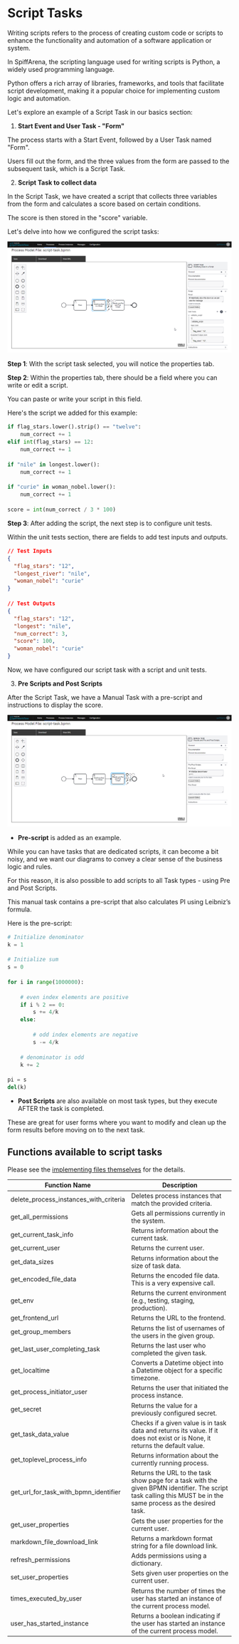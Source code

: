 # Script Tasks
Writing scripts refers to the process of creating custom code or scripts to enhance the functionality and automation of a software application or system.

In SpiffArena, the scripting language used for writing scripts is Python, a widely used programming language.

Python offers a rich array of libraries, frameworks, and tools that facilitate script development, making it a popular choice for implementing custom logic and automation.

Let's explore an example of a Script Task in our basics section:

1. **Start Event and User Task - "Form"**

The process starts with a Start Event, followed by a User Task named "Form".

Users fill out the form, and the three values from the form are passed to the subsequent task, which is a Script Task.

2. **Script Task to collect data**

In the Script Task, we have created a script that collects three variables from the form and calculates a score based on certain conditions.

The score is then stored in the "score" variable.

Let's delve into how we configured the script tasks:

![Script_Task](images/Script_task_example.png)

**Step 1**: With the script task selected, you will notice the properties tab.

**Step 2**: Within the properties tab, there should be a field where you can write or edit a script.

You can paste or write your script in this field.

Here's the script we added for this example:

```python
if flag_stars.lower().strip() == "twelve":
    num_correct += 1
elif int(flag_stars) == 12:
    num_correct += 1

if "nile" in longest.lower():
    num_correct += 1

if "curie" in woman_nobel.lower():
    num_correct += 1

score = int(num_correct / 3 * 100)
```

**Step 3**: After adding the script, the next step is to configure unit tests.

Within the unit tests section, there are fields to add test inputs and outputs.

```json
// Test Inputs
{
  "flag_stars": "12",
  "longest_river": "nile",
  "woman_nobel": "curie"
}

// Test Outputs
{
  "flag_stars": "12",
  "longest": "nile",
  "num_correct": 3,
  "score": 100,
  "woman_nobel": "curie"
}
```

Now, we have configured our script task with a script and unit tests.

3. **Pre Scripts and Post Scripts**

After the Script Task, we have a Manual Task with a pre-script and instructions to display the score.

![Script_Task](images/Pre-post_scripts.png)

- **Pre-script** is added as an example.

While you can have tasks that are dedicated scripts, it can become a bit noisy, and we want our diagrams to convey a clear sense of the business logic and rules.

For this reason, it is also possible to add scripts to all Task types - using Pre and Post Scripts.

This manual task contains a pre-script that also calculates PI using Leibniz’s formula.

Here is the pre-script:

```python
# Initialize denominator
k = 1

# Initialize sum
s = 0

for i in range(1000000):

    # even index elements are positive
    if i % 2 == 0:
        s += 4/k
    else:

        # odd index elements are negative
        s -= 4/k

    # denominator is odd
    k += 2

pi = s
del(k)
```

- **Post Scripts** are also available on most task types, but they execute AFTER the task is completed.

These are great for user forms where you want to modify and clean up the form results before moving on to the next task.

## Functions available to script tasks

Please see the [implementing files themselves](https://github.com/sartography/spiff-arena/tree/main/spiffworkflow-backend/src/spiffworkflow_backend/scripts) for the details.

| Function Name                     | Description                                                                                  |
|----------------------------------|----------------------------------------------------------------------------------------------|
| delete_process_instances_with_criteria | Deletes process instances that match the provided criteria.                                    |
| get_all_permissions              | Gets all permissions currently in the system.                                                 |
| get_current_task_info            | Returns information about the current task.                                                   |
| get_current_user                 | Returns the current user.                                                                    |
| get_data_sizes                   | Returns information about the size of task data.                                              |
| get_encoded_file_data            | Returns the encoded file data. This is a very expensive call.                                 |
| get_env                          | Returns the current environment (e.g., testing, staging, production).                         |
| get_frontend_url                 | Returns the URL to the frontend.                                                             |
| get_group_members                | Returns the list of usernames of the users in the given group.                                |
| get_last_user_completing_task    | Returns the last user who completed the given task.                                           |
| get_localtime                    | Converts a Datetime object into a Datetime object for a specific timezone.                    |
| get_process_initiator_user       | Returns the user that initiated the process instance.                                         |
| get_secret                       | Returns the value for a previously configured secret.                                         |
| get_task_data_value              | Checks if a given value is in task data and returns its value. If it does not exist or is None, it returns the default value.                                 |
| get_toplevel_process_info        | Returns information about the currently running process.                                       |
| get_url_for_task_with_bpmn_identifier | Returns the URL to the task show page for a task with the given BPMN identifier. The script task calling this MUST be in the same process as the desired task.                  |
| get_user_properties              | Gets the user properties for the current user.                                                |
| markdown_file_download_link      | Returns a markdown format string for a file download link.                                     |
| refresh_permissions              | Adds permissions using a dictionary.                                                          |
| set_user_properties              | Sets given user properties on the current user.                                                |
| times_executed_by_user           | Returns the number of times the user has started an instance of the current process model.    |
| user_has_started_instance        | Returns a boolean indicating if the user has started an instance of the current process model. |
